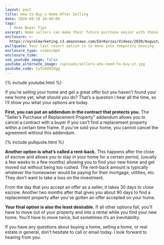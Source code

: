 ```yaml
---
layout: post
title: How to Buy a Home After Selling
date: 2020-08-18 18:49:00
tags:
  - Home Buyer Tips
excerpt: Home sellers can make their future purchase easier with these tips.
enclosure: >-
  https://vyralmarketing.s3.amazonaws.com/Ed+Karzai/Videos/2020/August/How+to+Buy+a+Home+After+Selling.mp4
pullquote: Your last resort option is to move into temporary housing.
enclosure_type: video/mp4
enclosure_time:
use_youtube_image: false
youtube_alternate_image: /uploads/sellers-who-need-to-buy-yt.jpg
youtube_code: CytU4dd2dgg
---
```


{% include youtube.html %}

If you’re selling your home and get a great offer but you haven’t found your new home yet, what should you do? That’s a question I hear all the time, so I’ll show you what your options are today.

**First, you can put an addendum in the contract that protects you.** The “Seller’s Purchase of Replacement Property” addendum allows you to cancel a contract with a buyer if you can’t find a replacement property within a certain time frame. If you’ve sold your home, you cannot cancel the agreement without this addendum.&nbsp;

{% include pullquote.html %}

**Another option is what’s called a rent-back.** This happens after the close of escrow and allows you to stay in your home for a certain period, (usually a few weeks to a few months) allowing you to find your new home and get moved out without being too rushed. The rent-back amount is typically whatever the homeowner would be paying for their mortgage, utilities, etc. They don’t want to take a loss on the investment.

From the day that you accept an offer as a seller, it takes 30 days to close escrow. Another two months after that gives you about 90 days to find a replacement property after you’ve gotten an offer accepted on your home.

**Your final option is also the least desirable.** If all other options fail, you'll have to move out of your property and into a rental while you find your new home. You’ll have to move twice, but sometimes it’s an inevitability.

If you have any questions about buying a home, selling a home, or real estate in general, don't hesitate to call or email today. I look forward to hearing from you.